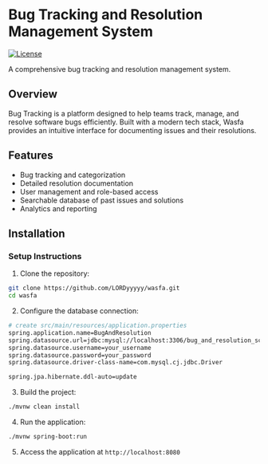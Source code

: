 # Bug Tracking and Resolution Management System

[![License](https://img.shields.io/badge/license-MIT-blue.svg)](LICENSE)

A comprehensive bug tracking and resolution management system.

## Overview

Bug Tracking is a platform designed to help teams track, manage, and resolve software bugs efficiently. Built with a modern tech stack, Wasfa provides an intuitive interface for documenting issues and their resolutions.

## Features

- Bug tracking and categorization
- Detailed resolution documentation
- User management and role-based access
- Searchable database of past issues and solutions
- Analytics and reporting

## Installation


### Setup Instructions

1. Clone the repository:
```bash
git clone https://github.com/LORDyyyyy/wasfa.git
cd wasfa
```

2. Configure the database connection:
```bash
# create src/main/resources/application.properties
spring.application.name=BugAndResolution
spring.datasource.url=jdbc:mysql://localhost:3306/bug_and_resolution_schema
spring.datasource.username=your_username
spring.datasource.password=your_password
spring.datasource.driver-class-name=com.mysql.cj.jdbc.Driver

spring.jpa.hibernate.ddl-auto=update
```
3. Build the project:
```bash
./mvnw clean install
```
4. Run the application:
```bash
./mvnw spring-boot:run
```
5. Access the application at `http://localhost:8080`
